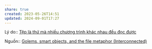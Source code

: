 ```yaml
---
share: true
created: 2023-05-26T14:51
updated: 2024-09-01T17:27
---
```

Lý do:: [Tệp là thứ mà nhiều chương trình khác nhau đều đọc được](../H%C3%ACnh%20th%E1%BB%A9c%20l%C6%B0u%20tr%E1%BB%AF/V%C4%83n%20b%E1%BA%A3n%20thu%E1%BA%A7n/T%E1%BB%87p%20l%C3%A0%20th%E1%BB%A9%20m%C3%A0%20nhi%E1%BB%81u%20ch%C6%B0%C6%A1ng%20tr%C3%ACnh%20kh%C3%A1c%20nhau%20%C4%91%E1%BB%81u%20%C4%91%E1%BB%8Dc%20%C4%91%C6%B0%E1%BB%A3c.md)

Nguồn:: [Golems, smart objects, and the file metaphor (Interconnected)](https://interconnected.org/home/2021/02/01/golems)
